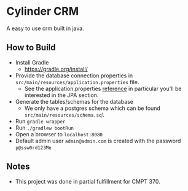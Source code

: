 # Cylinder CRM

A easy to use crm built in java.  

## How to Build

- Install Gradle
	- https://gradle.org/install/
- Provide the database connection properties in `src/main/resources/application.properties` file. 
	- See the application.properties [reference](https://docs.spring.io/spring-boot/docs/current/reference/html/common-application-properties.html) in particular you'll be interested in the JPA section. 
- Generate the tables/schemas for the database
	- We only have a postgres schema which can be found `src/main/resources/schema.sql` 
- Run `gradle wrapper` 
- Run `./gradlew bootRun`
- Open a browser to `localhost:8080`
- Default admin user `admin@admin.com` is created with the password `p@ssw0rd123Me`

## Notes

- This project was done in partial fulfillment for CMPT 370. 




